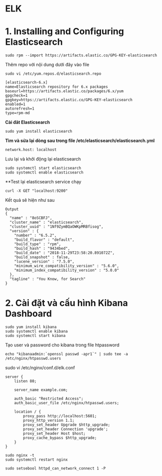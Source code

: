 # ELK
# 1. Installing and Configuring Elasticsearch
```
sudo rpm --import https://artifacts.elastic.co/GPG-KEY-elasticsearch
```
Thêm repo  với nội dung dưới đây vào file
```
sudo vi /etc/yum.repos.d/elasticsearch.repo
```
```
[elasticsearch-6.x]
name=Elasticsearch repository for 6.x packages
baseurl=https://artifacts.elastic.co/packages/6.x/yum
gpgcheck=1
gpgkey=https://artifacts.elastic.co/GPG-KEY-elasticsearch
enabled=1
autorefresh=1
type=rpm-md
```
**Cài đăt Elasticsearch**
```
sudo yum install elasticsearch
```
**Tìm và sửa lại dòng sau trong file  /etc/elasticsearch/elasticsearch.yml**
```
network.host: localhost
```
Lưu lại và khởi động lại elasticsearch
```
sudo systemctl start elasticsearch
sudo systemctl enable elasticsearch
```
**Test lại elasticsearch service chạy
```
curl -X GET "localhost:9200"
```
Kết quả sẽ hiện như sau
```
Output
{
  "name" : "8oSCBFJ",
  "cluster_name" : "elasticsearch",
  "cluster_uuid" : "1Nf9ZymBQaOWKpMRBfisog",
  "version" : {
    "number" : "6.5.2",
    "build_flavor" : "default",
    "build_type" : "rpm",
    "build_hash" : "9434bed",
    "build_date" : "2018-11-29T23:58:20.891072Z",
    "build_snapshot" : false,
    "lucene_version" : "7.5.0",
    "minimum_wire_compatibility_version" : "5.6.0",
    "minimum_index_compatibility_version" : "5.0.0"
  },
  "tagline" : "You Know, for Search"
}
```
# 2. Cài đặt và cấu hình Kibana Dashboard
```
sudo yum install kibana
sudo systemctl enable kibana
sudo systemctl start kibana
```
Tạo user và password cho kibana trong file htpassword
```
echo "kibanaadmin:`openssl passwd -apr1`" | sudo tee -a /etc/nginx/htpasswd.users
```
sudo vi /etc/nginx/conf.d/elk.conf
```
server {
    listen 80;

    server_name example.com;

    auth_basic "Restricted Access";
    auth_basic_user_file /etc/nginx/htpasswd.users;

    location / {
        proxy_pass http://localhost:5601;
        proxy_http_version 1.1;
        proxy_set_header Upgrade $http_upgrade;
        proxy_set_header Connection 'upgrade';
        proxy_set_header Host $host;
        proxy_cache_bypass $http_upgrade;
    }
}
```
```
sudo nginx -t
sudo systemctl restart nginx

sudo setsebool httpd_can_network_connect 1 -P

```
